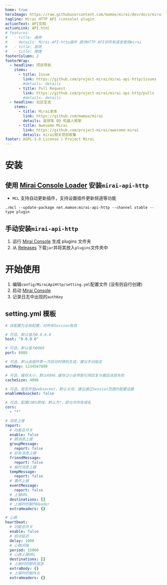 ```yaml
---
home: true
heroImage: https://raw.githubusercontent.com/mamoe/mirai/dev/docs/mirai.png
tagline: Mirai HTTP API (console) plugin
actionText: API文档
actionLink: API.html
# features:
#   - title: 通用
#     details: Mirai-API-http插件 提供HTTP API供所有语言使用mirai
#   - title: 高效
#   - title: 便捷
footerColumn: 2
footerWrap:
  - headline: 项目导航
    items:
      - title: Issue
        link: https://github.com/project-mirai/mirai-api-http/issues
        #details: details
      - title: Pull Request
        link: https://github.com/project-mirai/mirai-api-http/pulls
        #details: details
  - headline: 社区生态
    items:
      - title: Mirai本体
        link: https://github.com/mamoe/mirai
        details: 高效率 QQ 机器人框架
      - title: Awesome Mirai
        link: https://github.com/project-mirai/awesome-mirai
        details: mirai相关项目收集
footer: AGPL-3.0 License | Project Mirai
---
```


# 安装

## 使用 [Mirai Console Loader](https://github.com/iTXTech/mirai-console-loader) 安装`mirai-api-http`

- `MCL` 支持自动更新插件，支持设置插件更新频道等功能

```shell
./mcl --update-package net.mamoe:mirai-api-http --channel stable --type plugin
```

## 手动安装`mirai-api-http`

1. 运行 [Mirai Console](https://github.com/mamoe/mirai-console) 生成 plugins 文件夹
2. 从 [Releases](https://github.com/project-mirai/mirai-api-http/releases) 下载`jar`并将其放入`plugins`文件夹中

# 开始使用

1. 编辑`config/MiraiApiHttp/setting.yml`配置文件 (没有则自行创建)
2. 启动 [Mirai Console](https://github.com/mamoe/mirai-console)
3. 记录日志中出现的`authKey`

## setting.yml 模板

```yaml
# 该配置为全局配置，对所有Session有效

# 可选，默认值为0.0.0.0
host: "0.0.0.0"

# 可选，默认值为8080
port: 8080

# 可选，默认由插件第一次启动时随机生成，建议手动指定
authKey: 1234567890

# 可选，缓存大小，默认4096.缓存过小会导致引用回复与撤回消息失败
cacheSize: 4096

# 可选，是否开启websocket，默认关闭，建议通过Session范围的配置设置
enableWebsocket: false

# 可选，配置CORS跨域，默认为*，即允许所有域名
cors:
  - "*"

# 消息上报
report:
  # 功能总开关
  enable: false
  # 群消息上报
  groupMessage:
    report: false
  # 好友消息上报
  friendMessage:
    report: false
  # 临时消息上报
  tempMessage:
    report: false
  # 事件上报
  eventMessage:
    report: false
  # 上报URL
  destinations: []
  # 上报时的额外Header
  extraHeaders: {}

# 心跳
heartbeat:
  # 功能总开关
  enable: false
  # 启动延迟
  delay: 1000
  # 心跳间隔
  period: 15000
  # 心跳上报URL
  destinations: []
  # 上报时的额外信息
  extraBody: {}
  # 上报时的额外头
  extraHeaders: {}
```
